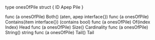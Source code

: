 type onesOfPile struct {
	ID
	Apep Pile
}

func (a onesOfPile) Both() (aten, apep interface{})
func (a onesOfPile) Contains(item interface{}) (contains bool)
func (a onesOfPile) Of(index Index) Head
func (a onesOfPile) Size() Cardinality
func (a onesOfPile) String() string
func (a onesOfPile) Tail() Tail
